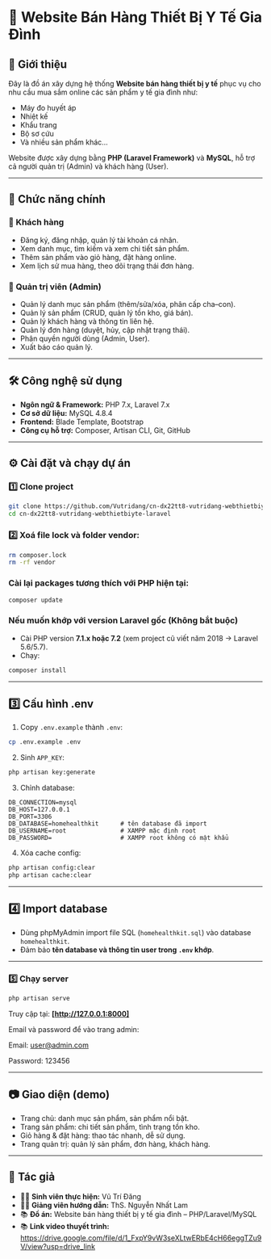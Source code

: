 
# 🏥 Website Bán Hàng Thiết Bị Y Tế Gia Đình

## 📌 Giới thiệu
Đây là đồ án xây dựng hệ thống **Website bán hàng thiết bị y tế** phục vụ cho nhu cầu mua sắm online các sản phẩm y tế gia đình như:
- Máy đo huyết áp
- Nhiệt kế
- Khẩu trang
- Bộ sơ cứu
- Và nhiều sản phẩm khác...

Website được xây dựng bằng **PHP (Laravel Framework)** và **MySQL**, hỗ trợ cả người quản trị (Admin) và khách hàng (User).

---

## 🚀 Chức năng chính

### 👤 Khách hàng
- Đăng ký, đăng nhập, quản lý tài khoản cá nhân.
- Xem danh mục, tìm kiếm và xem chi tiết sản phẩm.
- Thêm sản phẩm vào giỏ hàng, đặt hàng online.
- Xem lịch sử mua hàng, theo dõi trạng thái đơn hàng.

### 🔑 Quản trị viên (Admin)
- Quản lý danh mục sản phẩm (thêm/sửa/xóa, phân cấp cha–con).
- Quản lý sản phẩm (CRUD, quản lý tồn kho, giá bán).
- Quản lý khách hàng và thông tin liên hệ.
- Quản lý đơn hàng (duyệt, hủy, cập nhật trạng thái).
- Phân quyền người dùng (Admin, User).
- Xuất báo cáo quản lý.

---

## 🛠 Công nghệ sử dụng
- **Ngôn ngữ & Framework:** PHP 7.x, Laravel 7.x
- **Cơ sở dữ liệu:** MySQL 4.8.4
- **Frontend:** Blade Template, Bootstrap
- **Công cụ hỗ trợ:** Composer, Artisan CLI, Git, GitHub

---

## ⚙️ Cài đặt và chạy dự án

### 1️⃣ Clone project
```bash
git clone https://github.com/Vutridang/cn-dx22tt8-vutridang-webthietbiyte-laravel.git
cd cn-dx22tt8-vutridang-webthietbiyte-laravel
````

### 2️⃣ Xoá file lock và folder vendor:
```bash
rm composer.lock
rm -rf vendor
```

### Cài lại packages tương thích với PHP hiện tại:

```bash
composer update
```

### Nếu muốn khớp với version Laravel gốc (Không bắt buộc)

* Cài PHP version **7.1.x hoặc 7.2** (xem project cũ viết năm 2018 → Laravel 5.6/5.7).
* Chạy:

```bash
composer install
```

---

## 3️⃣ Cấu hình .env

1. Copy `.env.example` thành `.env`:

```bash
cp .env.example .env
```

2. Sinh `APP_KEY`:

```bash
php artisan key:generate
```

3. Chỉnh database:

```env
DB_CONNECTION=mysql
DB_HOST=127.0.0.1
DB_PORT=3306
DB_DATABASE=homehealthkit      # tên database đã import
DB_USERNAME=root               # XAMPP mặc định root
DB_PASSWORD=                   # XAMPP root không có mật khẩu
```

4. Xóa cache config:

```bash
php artisan config:clear
php artisan cache:clear
```

---

## 4️⃣ Import database

* Dùng phpMyAdmin import file SQL (`homehealthkit.sql`) vào database `homehealthkit`.
* Đảm bảo **tên database và thông tin user trong `.env` khớp**.

---

### 5️⃣ Chạy server

```bash
php artisan serve
```

Truy cập tại: **[http://127.0.0.1:8000]**

Email và password để vào trang admin:

Email: user@admin.com

Password: 123456

---

## 📷 Giao diện (demo)

* Trang chủ: danh mục sản phẩm, sản phẩm nổi bật.
* Trang sản phẩm: chi tiết sản phẩm, tình trạng tồn kho.
* Giỏ hàng & đặt hàng: thao tác nhanh, dễ sử dụng.
* Trang quản trị: quản lý sản phẩm, đơn hàng, khách hàng.

---

## 📌 Tác giả

* 👨‍💻 **Sinh viên thực hiện:** Vũ Trí Đăng
* 👩‍🏫 **Giảng viên hướng dẫn:** ThS. Nguyễn Nhất Lam
* 📚 **Đồ án:** Website bán hàng thiết bị y tế gia đình – PHP/Laravel/MySQL
* 📚 **Link video thuyết trình:** https://drive.google.com/file/d/1_FxpY9vW3seXLtwERbE4cH66eggTZu9V/view?usp=drive_link

